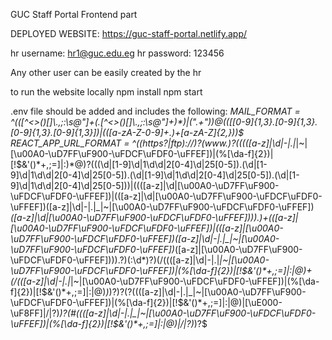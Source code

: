 GUC Staff Portal Frontend part

DEPLOYED WEBSITE: https://guc-staff-portal.netlify.app/

hr username: hr1@guc.edu.eg
hr password: 123456

Any other user can be easily created by the hr

to run the website locally 
npm install
npm start

.env file should be added and includes the following:
_MAIL_FORMAT = ^(([^<>()[\]\\.,;:\s@\"]+(\.[^<>()[\]\\.,;:\s@\"]+)*)|(\".+\"))@((\[[0-9]{1,3}\.[0-9]{1,3}\.[0-9]{1,3}\.[0-9]{1,3}\])|(([a-zA-Z\-0-9]+\.)+[a-zA-Z]{2,}))$
REACT_APP_URL_FORMAT = ^((https?|ftp):\/\/)?(www.)?(((([a-z]|\d|-|\.|_|~|[\u00A0-\uD7FF\uF900-\uFDCF\uFDF0-\uFFEF])|(%[\da-f]{2})|[!\$&'\(\)\*\+,;=]|:)*@)?(((\d|[1-9]\d|1\d\d|2[0-4]\d|25[0-5])\.(\d|[1-9]\d|1\d\d|2[0-4]\d|25[0-5])\.(\d|[1-9]\d|1\d\d|2[0-4]\d|25[0-5])\.(\d|[1-9]\d|1\d\d|2[0-4]\d|25[0-5]))|((([a-z]|\d|[\u00A0-\uD7FF\uF900-\uFDCF\uFDF0-\uFFEF])|(([a-z]|\d|[\u00A0-\uD7FF\uF900-\uFDCF\uFDF0-\uFFEF])([a-z]|\d|-|\.|_|~|[\u00A0-\uD7FF\uF900-\uFDCF\uFDF0-\uFFEF])*([a-z]|\d|[\u00A0-\uD7FF\uF900-\uFDCF\uFDF0-\uFFEF])))\.)+(([a-z]|[\u00A0-\uD7FF\uF900-\uFDCF\uFDF0-\uFFEF])|(([a-z]|[\u00A0-\uD7FF\uF900-\uFDCF\uFDF0-\uFFEF])([a-z]|\d|-|\.|_|~|[\u00A0-\uD7FF\uF900-\uFDCF\uFDF0-\uFFEF])*([a-z]|[\u00A0-\uD7FF\uF900-\uFDCF\uFDF0-\uFFEF])))\.?)(:\d*)?)(\/((([a-z]|\d|-|\.|_|~|[\u00A0-\uD7FF\uF900-\uFDCF\uFDF0-\uFFEF])|(%[\da-f]{2})|[!\$&'\(\)\*\+,;=]|:|@)+(\/(([a-z]|\d|-|\.|_|~|[\u00A0-\uD7FF\uF900-\uFDCF\uFDF0-\uFFEF])|(%[\da-f]{2})|[!\$&'\(\)\*\+,;=]|:|@)*)*)?)?(\?((([a-z]|\d|-|\.|_|~|[\u00A0-\uD7FF\uF900-\uFDCF\uFDF0-\uFFEF])|(%[\da-f]{2})|[!\$&'\(\)\*\+,;=]|:|@)|[\uE000-\uF8FF]|\/|\?)*)?(\#((([a-z]|\d|-|\.|_|~|[\u00A0-\uD7FF\uF900-\uFDCF\uFDF0-\uFFEF])|(%[\da-f]{2})|[!\$&'\(\)\*\+,;=]|:|@)|\/|\?)*)?$
